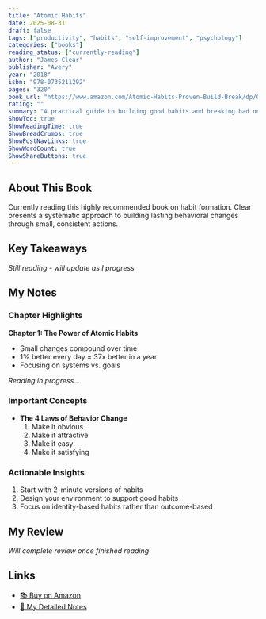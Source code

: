 ```yaml
---
title: "Atomic Habits"
date: 2025-08-31
draft: false
tags: ["productivity", "habits", "self-improvement", "psychology"]
categories: ["books"]
reading_status: ["currently-reading"]
author: "James Clear"
publisher: "Avery"
year: "2018"
isbn: "978-0735211292"
pages: "320"
book_url: "https://www.amazon.com/Atomic-Habits-Proven-Build-Break/dp/0735211299"
rating: ""
summary: "A practical guide to building good habits and breaking bad ones through small, incremental changes."
ShowToc: true
ShowReadingTime: true
ShowBreadCrumbs: true
ShowPostNavLinks: true
ShowWordCount: true
ShowShareButtons: true
---
```


## About This Book

Currently reading this highly recommended book on habit formation. Clear presents a systematic approach to building lasting behavioral changes through small, consistent actions.

## Key Takeaways

*Still reading - will update as I progress*

## My Notes

### Chapter Highlights

**Chapter 1: The Power of Atomic Habits**
- Small changes compound over time
- 1% better every day = 37x better in a year
- Focusing on systems vs. goals

*Reading in progress...*

### Important Concepts

- **The 4 Laws of Behavior Change**
  1. Make it obvious
  2. Make it attractive  
  3. Make it easy
  4. Make it satisfying

### Actionable Insights

1. Start with 2-minute versions of habits
2. Design your environment to support good habits
3. Focus on identity-based habits rather than outcome-based

## My Review

*Will complete review once finished reading*

## Links

- [📚 Buy on Amazon](https://www.amazon.com/Atomic-Habits-Proven-Build-Break/dp/0735211299)
- [📝 My Detailed Notes](#)